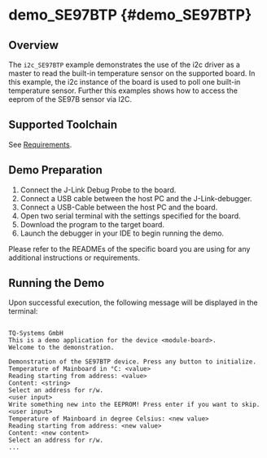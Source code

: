 demo_SE97BTP {#demo_SE97BTP}
============

## Overview
The `i2c_SE97BTP` example demonstrates the use of the i2c driver as a master to read the built-in temperature sensor on the supported board. In this example, the i2c instance of the board is used to poll one built-in temperature sensor. Further this examples shows how to access the eeprom of the SE97B sensor via I2C. 

## Supported Toolchain
See [Requirements](../../README.md#requirements).

## Demo Preparation
1. Connect the J-Link Debug Probe to the board.
2. Connect a USB cable between the host PC and the J-Link-debugger.
3. Connect a USB-Cable between the host PC and the board.
4. Open two serial terminal with the settings specified for the board.
5. Download the program to the target board.
6. Launch the debugger in your IDE to begin running the demo.

Please refer to the READMEs of the specific board you are using for any additional instructions or requirements.

## Running the Demo
Upon successful execution, the following message will be displayed in the terminal:

```

TQ-Systems GmbH
This is a demo application for the device <module-board>.
Welcome to the demonstration.

Demonstration of the SE97BTP device. Press any button to initialize.
Temperature of Mainboard in °C: <value>
Reading starting from address: <value>
Content: <string>
Select an address for r/w.
<user input>
Write something new into the EEPROM! Press enter if you want to skip.
<user input>
Temperature of Mainboard in degree Celsius: <new value>
Reading starting from address: <new value>
Content: <new content>
Select an address for r/w.
...

```
